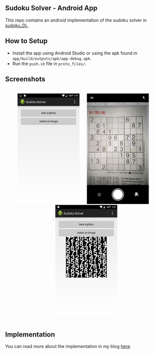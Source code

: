 ## Sudoku Solver - Android App

This repo contains an android implementation of the sudoku solver in [sudoku_DL](https://github.com/malreddysid/sudoku_DL).

## How to Setup
* Install the app using Android Studio or using the apk found in `app/build/outputs/apk/app-debug.apk`.
* Run the `push.sh` file in `proto_files/`.

## Screenshots

<br>
<center><div class="imgcap">
<div style="display:inline-block;">
    <img src="/static/1.png" width="200">
</div>
<div style="display:inline-block; margin-left: 20px;">
    <img src="/static/2.png" width="200">
</div>
<div style="display:inline-block; margin-left: 20px;">
    <img src="/static/3.png" width="200">
</div>
</div></center>
<br>

## Implementation

You can read more about the implementation in my blog [here](https://malreddysid.github.io/android/2016/08/02/sudoku-solver-android.html).
